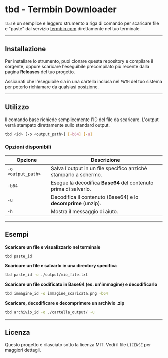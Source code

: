 # tbd - Termbin Downloader

`tbd` è un semplice e leggero strumento a riga di comando per scaricare file e "paste" dal servizio [termbin.com](https://termbin.com) direttamente nel tuo terminale.

---

## Installazione

Per installare lo strumento, puoi clonare questa repository e compilare il sorgente, oppure scaricare l'eseguibile precompilato più recente dalla pagina **Releases** del tuo progetto.

Assicurati che l'eseguibile sia in una cartella inclusa nel `PATH` del tuo sistema per poterlo richiamare da qualsiasi posizione.

---

## Utilizzo

Il comando base richiede semplicemente l'ID del file da scaricare. L'output verrà stampato direttamente sullo standard output.

```bash
tbd <id> [-o <output_path>] [-b64] [-u]
```

### Opzioni disponibili

| Opzione            | Descrizione                                                     |
| ------------------ | --------------------------------------------------------------- |
| `-o <output_path>` | Salva l'output in un file specifico anziché stamparlo a schermo. |
| `-b64`             | Esegue la decodifica **Base64** del contenuto prima di salvarlo. |
| `-u`               | Decodifica il contenuto (Base64) e lo **decomprime** (unzip).   |
| `-h`               | Mostra il messaggio di aiuto.                                   |

---

## Esempi

**Scaricare un file e visualizzarlo nel terminale**
```bash
tbd paste_id
```

**Scaricare un file e salvarlo in una directory specifica**
```bash
tbd paste_id -o ./output/mio_file.txt
```

**Scaricare un file codificato in Base64 (es. un'immagine) e decodificarlo**
```bash
tbd immagine_id -o immagine_scaricata.png -b64
```

**Scaricare, decodificare e decomprimere un archivio .zip**
```bash
tbd archivio_id -o ./cartella_output/ -u
```

---

## Licenza

Questo progetto è rilasciato sotto la licenza MIT. Vedi il file `LICENSE` per maggiori dettagli.